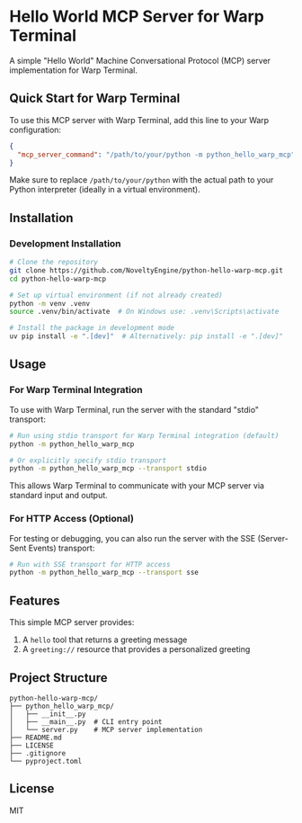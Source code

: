 # Hello World MCP Server for Warp Terminal

A simple "Hello World" Machine Conversational Protocol (MCP) server implementation for Warp Terminal.

## Quick Start for Warp Terminal

To use this MCP server with Warp Terminal, add this line to your Warp configuration:

```json
{
  "mcp_server_command": "/path/to/your/python -m python_hello_warp_mcp"
}
```

Make sure to replace `/path/to/your/python` with the actual path to your Python interpreter (ideally in a virtual environment).

## Installation

### Development Installation

```bash
# Clone the repository
git clone https://github.com/NoveltyEngine/python-hello-warp-mcp.git
cd python-hello-warp-mcp

# Set up virtual environment (if not already created)
python -m venv .venv
source .venv/bin/activate  # On Windows use: .venv\Scripts\activate

# Install the package in development mode
uv pip install -e ".[dev]"  # Alternatively: pip install -e ".[dev]"
```

## Usage

### For Warp Terminal Integration

To use with Warp Terminal, run the server with the standard "stdio" transport:

```bash
# Run using stdio transport for Warp Terminal integration (default)
python -m python_hello_warp_mcp

# Or explicitly specify stdio transport
python -m python_hello_warp_mcp --transport stdio
```

This allows Warp Terminal to communicate with your MCP server via standard input and output.

### For HTTP Access (Optional)

For testing or debugging, you can also run the server with the SSE (Server-Sent Events) transport:

```bash
# Run with SSE transport for HTTP access
python -m python_hello_warp_mcp --transport sse
```

## Features

This simple MCP server provides:

1. A `hello` tool that returns a greeting message
2. A `greeting://` resource that provides a personalized greeting

## Project Structure

```
python-hello-warp-mcp/
├── python_hello_warp_mcp/
│   ├── __init__.py
│   ├── __main__.py  # CLI entry point
│   └── server.py    # MCP server implementation
├── README.md
├── LICENSE
├── .gitignore
└── pyproject.toml
```

## License

MIT
